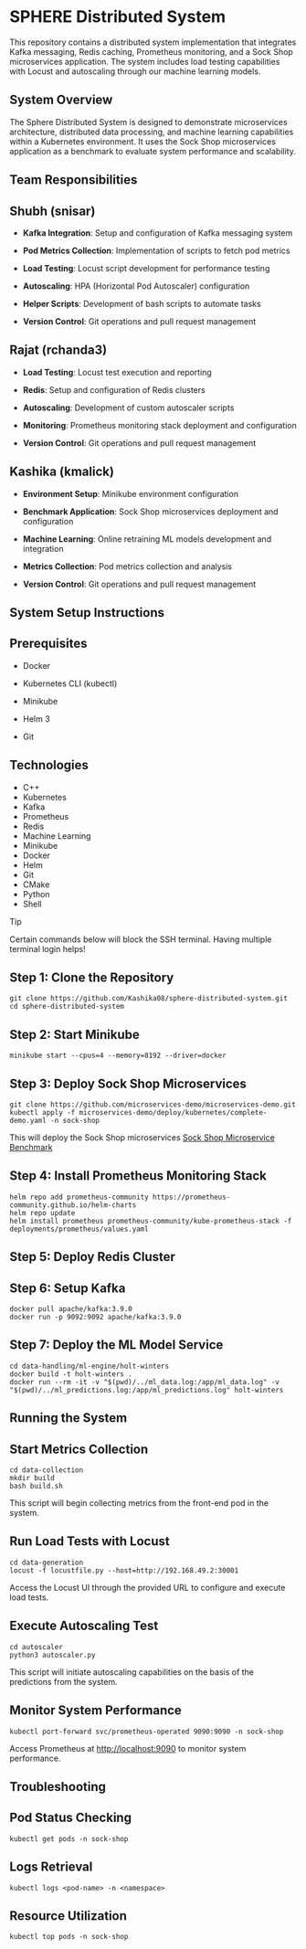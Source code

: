 
# SPHERE Distributed System

This repository contains a distributed system implementation that integrates Kafka messaging, Redis caching, Prometheus monitoring, and a Sock Shop microservices application. The system includes load testing capabilities with Locust and autoscaling through our machine learning models.

## System Overview

The Sphere Distributed System is designed to demonstrate microservices architecture, distributed data processing, and machine learning capabilities within a Kubernetes environment. It uses the Sock Shop microservices application as a benchmark to evaluate system performance and scalability.

## Team Responsibilities

## Shubh (snisar)

-   **Kafka Integration**: Setup and configuration of Kafka messaging system
    
-   **Pod Metrics Collection**: Implementation of scripts to fetch pod metrics
    
-   **Load Testing**: Locust script development for performance testing
    
-   **Autoscaling**: HPA (Horizontal Pod Autoscaler) configuration
    
-   **Helper Scripts**: Development of bash scripts to automate tasks
    
-   **Version Control**: Git operations and pull request management
    

## Rajat (rchanda3)

-   **Load Testing**: Locust test execution and reporting
    
-   **Redis**: Setup and configuration of Redis clusters
    
-   **Autoscaling**: Development of custom autoscaler scripts
    
-   **Monitoring**: Prometheus monitoring stack deployment and configuration
    
-   **Version Control**: Git operations and pull request management
    

## Kashika (kmalick)

-   **Environment Setup**: Minikube environment configuration
    
-   **Benchmark Application**: Sock Shop microservices deployment and configuration
    
-   **Machine Learning**: Online retraining ML models development and integration
    
-   **Metrics Collection**: Pod metrics collection and analysis
    
-   **Version Control**: Git operations and pull request management
    

## System Setup Instructions

## Prerequisites

-   Docker
    
-   Kubernetes CLI (kubectl)
    
-   Minikube
    
-   Helm 3
    
-   Git

## Technologies
- C++
- Kubernetes
- Kafka
- Prometheus
- Redis
- Machine Learning
- Minikube
- Docker
- Helm
- Git
- CMake
- Python
- Shell

> [!TIP]
> Certain commands below will block the SSH terminal. Having multiple terminal login helps! 

## Step 1: Clone the Repository

	git clone https://github.com/Kashika08/sphere-distributed-system.git
	cd sphere-distributed-system

## Step 2: Start Minikube

	minikube start --cpus=4 --memory=8192 --driver=docker 

## Step 3: Deploy Sock Shop Microservices

	git clone https://github.com/microservices-demo/microservices-demo.git
	kubectl apply -f microservices-demo/deploy/kubernetes/complete-demo.yaml -n sock-shop

This will deploy the Sock Shop microservices
[Sock Shop Microservice Benchmark](https://github.com/microservices-demo/microservices-demo/tree/master)

## Step 4: Install Prometheus Monitoring Stack


	helm repo add prometheus-community https://prometheus-community.github.io/helm-charts
	helm repo update
	helm install prometheus prometheus-community/kube-prometheus-stack -f deployments/prometheus/values.yaml

## Step 5: Deploy Redis Cluster


## Step 6: Setup Kafka
	docker pull apache/kafka:3.9.0
	docker run -p 9092:9092 apache/kafka:3.9.0

## Step 7: Deploy the ML Model Service

	cd data-handling/ml-engine/holt-winters
	docker build -t holt-winters .
	docker run --rm -it -v "$(pwd)/../ml_data.log:/app/ml_data.log" -v "$(pwd)/../ml_predictions.log:/app/ml_predictions.log" holt-winters

## Running the System

## Start Metrics Collection

	cd data-collection
	mkdir build
	bash build.sh

This script will begin collecting metrics from the front-end pod in the system.

## Run Load Tests with Locust

	cd data-generation
	locust -f locustfile.py --host=http://192.168.49.2:30001

Access the Locust UI through the provided URL to configure and execute load tests.

## Execute Autoscaling Test

	cd autoscaler
	python3 autoscaler.py

This script will initiate autoscaling capabilities on the basis of the predictions from the system.

## Monitor System Performance

	kubectl port-forward svc/prometheus-operated 9090:9090 -n sock-shop
Access Prometheus at [http://localhost:9090](http://localhost:9090/) to monitor system performance.


## Troubleshooting

## Pod Status Checking

	kubectl get pods -n sock-shop

## Logs Retrieval

	kubectl logs <pod-name> -n <namespace>

## Resource Utilization

	kubectl top pods -n sock-shop
